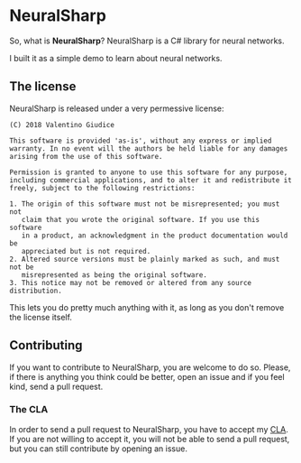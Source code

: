 # NeuralSharp
So, what is **NeuralSharp**?
NeuralSharp is a C# library for neural networks.

I built it as a simple demo to learn about neural networks.

## The license
NeuralSharp is released under a very permessive license:
```
(C) 2018 Valentino Giudice

This software is provided 'as-is', without any express or implied
warranty. In no event will the authors be held liable for any damages
arising from the use of this software.

Permission is granted to anyone to use this software for any purpose,
including commercial applications, and to alter it and redistribute it
freely, subject to the following restrictions:

1. The origin of this software must not be misrepresented; you must not
   claim that you wrote the original software. If you use this software
   in a product, an acknowledgment in the product documentation would be
   appreciated but is not required.
2. Altered source versions must be plainly marked as such, and must not be
   misrepresented as being the original software.
3. This notice may not be removed or altered from any source distribution.
```

This lets you do pretty much anything with it, as long as you don't remove the license itself.

## Contributing
If you want to contribute to NeuralSharp, you are welcome to do so.
Please, if there is anything you think could be better, open an issue and if you feel kind, send a pull request.

### The CLA
In order to send a pull request to NeuralSharp, you have to accept my [CLA](CLA.md).
If you are not willing to accept it, you will not be able to send a pull request, but you can still contribute by opening an issue.
